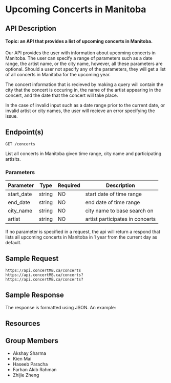 # Upcoming Concerts in Manitoba
## API Description
#### Topic: an API that provides a list of upcoming concerts in Manitoba.

Our API provides the user with information about upcoming concerts in Manitoba. The user can specify a range of parameters such as a date range, the artist name, or the city name, however, all these parameters are optional. Should a user not specify any of the parameters, they will get a list of all concerts in Manitoba for the upcoming year.

The concert information that is recieved by making a query will contain the city that the concert is occuring in, the name of the artist appearing in the concert, and the date that the concert will take place.

In the case of invalid input such as a date range prior to the current date, or invalid artist or city names, the user will recieve an error specifying the issue.

## Endpoint(s)

`GET /concerts`

List all concerts in Manitoba given time range, city name and participating artisits.

### Parameters

| Parameter | Type | Required | Description |
|-----------|------|----------|-------------|
| start_date | string | NO | start date of time range |
| end_date | string | NO | end date of time range |
| city_name | string | NO | city name to base search on |
| artist | string | NO | artist participates in concerts |

If no parameter is specified in a request, the api will return a respond that lists all upcoming concerts in Manitoba in 1 year from the current day as default.

## Sample Request
```
https://api.concertMB.ca/concerts
https://api.concertMB.ca/concerts?
https://api.concertMB.ca/concerts?

```
## Sample Response

The response is formatted using JSON. An example:

## Resources


## Group Members

* Akshay Sharma
* Kien Mai
* Haseeb Paracha
* Farhan Akib Rahman
* Zhijie Zheng
